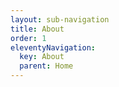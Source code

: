 ```yaml
---
layout: sub-navigation
title: About
order: 1
eleventyNavigation:
  key: About
  parent: Home
---
```

